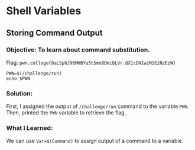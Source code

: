 # Shell Variables
## Storing Command Output

### Objective: To learn about command substitution.

Flag: `pwn.college{8aLSphJ96MHBYu5tSmx8DmiDLVr.QX1cDN1wiM1EzNzEzW}`

```
PWN=$(/challenge/run)
echo $PWN
```

### Solution:

First, I assigned the output of `/challenge/run` command to the variable `PWN`. Then, printed the `PWN` variable to retrieve the flag.

### What I Learned: 

We can use `Var=$(Command)` to assign output of a command to a variable.